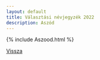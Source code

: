 ```yaml
---
layout: default
title: Választási névjegyzék 2022
description: Aszód
---
```


{% include Aszood.html %}

[Vissza](./)